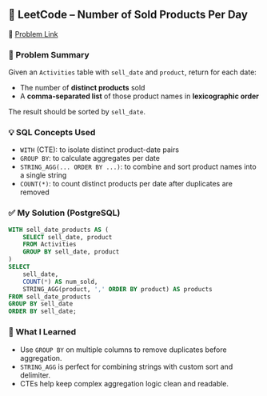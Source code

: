 ## 🧠 LeetCode – Number of Sold Products Per Day  
🔗 [Problem Link](https://leetcode.com/problems/sell-different-products)

### 📌 Problem Summary  
Given an `Activities` table with `sell_date` and `product`, return for each date:
- The number of **distinct products** sold  
- A **comma-separated list** of those product names in **lexicographic order**

The result should be sorted by `sell_date`.

### 💡 SQL Concepts Used  
- `WITH` (CTE): to isolate distinct product-date pairs  
- `GROUP BY`: to calculate aggregates per date  
- `STRING_AGG(... ORDER BY ...)`: to combine and sort product names into a single string  
- `COUNT(*)`: to count distinct products per date after duplicates are removed

### ✅ My Solution (PostgreSQL)
```sql
WITH sell_date_products AS (
    SELECT sell_date, product
    FROM Activities 
    GROUP BY sell_date, product
)
SELECT 
    sell_date, 
    COUNT(*) AS num_sold, 
    STRING_AGG(product, ',' ORDER BY product) AS products
FROM sell_date_products
GROUP BY sell_date
ORDER BY sell_date;
```

### 💬 What I Learned  
- Use `GROUP BY` on multiple columns to remove duplicates before aggregation.  
- `STRING_AGG` is perfect for combining strings with custom sort and delimiter.  
- CTEs help keep complex aggregation logic clean and readable.
